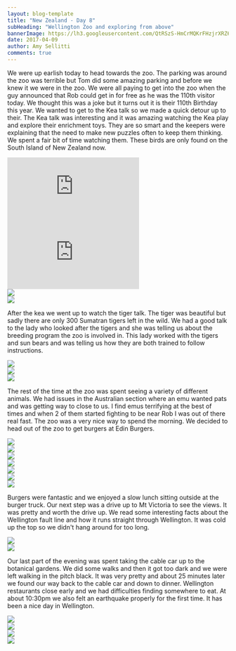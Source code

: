 ```yaml
---
layout: blog-template
title: "New Zealand - Day 8"
subHeading: "Wellington Zoo and exploring from above"
bannerImage: https://lh3.googleusercontent.com/QtRSzS-HmCrMQKrFHzjrXRZ6M6JA1NSoMqzS8ptjYy38oLfcebiJxlKrdsJnHytOTnYmEYUoJbqITR4akgyS-nd6JiYlXnCORR3JY5KpP6aOhZmDiyYSgTola1n-idbad5tGx9fW4JE=w2400
date: 2017-04-09
author: Amy Sellitti
comments: true
---
```

We were up earlish today to head towards the zoo. The parking was around the zoo was terrible but Tom did some amazing parking and before we knew it we were in the zoo. We were all paying to get into the zoo when the guy announced that Rob could get in for free as he was the 110th visitor today. We thought this was a joke but it turns out it is their 110th Birthday this year. We wanted to get to the Kea talk so we made a quick detour up to their. The Kea talk was interesting and it was amazing watching the Kea play and explore their enrichment toys. They are so smart and the keepers were explaining that the need to make new puzzles often to keep them thinking. We spent a fair bit of time watching them. These birds are only found on the South Island of New Zealand now. 

<div class="center-video"><iframe src="https://www.youtube.com/embed/67DsF-g4qV0" frameborder="0" allowfullscreen></iframe></div>
<div class="center-video"><iframe src="https://www.youtube.com/embed/dVZ6DiTd-pQ" frameborder="0" allowfullscreen></iframe></div>

<div class="center-image"><img src="https://lh3.googleusercontent.com/QtRSzS-HmCrMQKrFHzjrXRZ6M6JA1NSoMqzS8ptjYy38oLfcebiJxlKrdsJnHytOTnYmEYUoJbqITR4akgyS-nd6JiYlXnCORR3JY5KpP6aOhZmDiyYSgTola1n-idbad5tGx9fW4JE=w2400" /></div>
<div class="center-image"><img src="https://lh3.googleusercontent.com/xt77NR6c-bMTgHsbIf3rQqVE6EF8BXQWCQGBjmb2zKw_eiI58yMsuaIASSgsEXn76FxqVvDJThSbTO73iUrgcLIDL82r2XEWHpfggL-DuvvXXfFrLpfzJr4HPZWP9tsnkjW8XZP0m1o=w2400" /></div>

After the kea we went up to watch the tiger talk. The tiger was beautiful but sadly there are only 300 Sumatran tigers left in the wild. We had a good talk to the lady who looked after the tigers and she was telling us about the breeding program the zoo is involved in. This lady worked with the tigers and sun bears and was telling us how they are both trained to follow instructions. 

<div class="center-image"><img src="https://lh3.googleusercontent.com/k63PMKeT_mAUx0VjL9mpvlXz7m7BAqal5sfb3akwoK_UA-BGGxPG-QpF9FbpQl7m5RWj1ZLRCagTFdLaEXYabe5ynFvQO4yq2WnUt166FJCRW0L9Q7puXdHVFBrNw4ayDtBVOXroOvg=w2400" /></div>
<div class="center-image"><img src="https://lh3.googleusercontent.com/-CAYvKT-qszvYPWDqbsS0wQr2GnOqgElJT3rUeM44vLMcUq6RPmp2KAeSlj8LxuHy8utiOFlU65VafT0aM7ejhZiCE7oYTlMbXIjWpMFJ8_BiCinLSn3VeF_hs4e6UBvTz0J7v55Shs=w2400" /></div>
<div class="center-image"><img src="https://lh3.googleusercontent.com/ExNkBeqbahBjP9TiGyRObzzvPQd6kvUnJMV3XLJXXO8EKbfKxNYBCqX_V01nCGnTKi05I4sNtgQES6Eo0TBv9U15aAyLhB3t_HeTrPNwqtvBi0NmBKDoxMTxSB3rFNIYOhXjYSCBnJA=w2400" /></div>

The rest of the time at the zoo was spent seeing a variety of different animals. We had issues in the Australian section where an emu wanted pats and was getting way to close to us. I find emus terrifying at the best of times and when 2 of them started fighting to be near Rob I was out of there real fast. The zoo was a very nice way to spend the morning. We decided to head out of the zoo to get burgers at Edin Burgers.

<div class="center-image"><img src="https://lh3.googleusercontent.com/IIbnq8zAb0Ibxmkog8f3VJR1OSO6mhCbqhKf39jZ3hAZH7gLwH1dqFpbj9vMpvf1QERssxr-5-LhFAJajFBenpdIGUubGuw5xdtnzSAXjYgkVp81O8F7PN7EpRQjSYi6aokpfWj2cDg=w2400" /></div>
<div class="center-image"><img src="https://lh3.googleusercontent.com/1ef5oeGWfRhbcWLFoVXdyleFNzBjccAXhnr7rUv8Sa5fvl_oS1ka7Hj5jNIcopAVCKiWZ7oGVi5jPwEpwTbOwDvnKaB-ZvOoB1J6NYr_HUpOcRBjIVdMx_jN3x4AXr57JrklsrXZR4k=w2400" /></div>
<div class="center-image"><img src="https://lh3.googleusercontent.com/80v5C3KtmQbrllhHRIwVPtt2U1oQ1sLtwBVHch8jst2u7qN_UHGDiDH5cpNDzrokjIX4n-0hPfRiofsOUq-aVKdHZAO5BXclkKUmn0jTUk_-tx3KeBwyzYXIrHYwvN7Dywr2W-hAI-g=w2400" /></div>
<div class="center-image"><img src="https://lh3.googleusercontent.com/ApZMd01AxJkB9OJRzXFLP0ZAI4OA0VqgC-W5RgNAGEKaDkeuosMbLAozAEE6MN-LPaT2WPklWifFDXT0rgRtp1ViN5ofwSR9bHgXZU0J7s4cz5IUvNI6BxfOtOrmIzsAy85-BDWMkvA=w2400" /></div>
<div class="center-image"><img src="https://lh3.googleusercontent.com/aaa6-BNV040IWzFA3iloeJcuegrXgf5tECq-SLcfdWHZkRZgwchv8EOBmiM4BJZq_-MROsNRJ6KyWY4SO5HoYv3VTWY8j2ITlbUBDmKQbEKO2zfwr3o4gzwqXWEqlvmFASfhRvc0NnU=w2400" /></div>
<div class="center-image"><img src="https://lh3.googleusercontent.com/NE3LN2cZJgb_yRYQDqgIIhJ8f45O8m64BazEXnPd_2LxU6zh9xfFNMFM2Mxpsf6-yJAyFPvqo2oqZJMOEDybyxzAK5301Oy0RvDze8_qPWMkUFp4ewMtdaULxJK0GhQTnSWijKX3zOQ=w2400" /></div>
<div class="center-image"><img src="https://lh3.googleusercontent.com/2thyXRECqwhPaF4u1eHQE-SzyOG-wRjMMpOo0WebT1LEdAzg34SW9g8DTBaUL8YUu-xZSLjxbtos0M3boph9lsdjJDfkLBlfE0kdymLNEpl60JIdYOFWpdHeuvohvccIKWF2EFA6bFc=w2400" /></div>

Burgers were fantastic and we enjoyed a slow lunch sitting outside at the burger truck. Our next step was a drive up to Mt Victoria to see the views. It was pretty and worth the drive up. We read some interesting facts about the Wellington fault line and how it runs straight through Wellington. It was cold up the top so we didn't hang around for too long.

<div class="center-image"><img src="https://lh3.googleusercontent.com/ZW3vbjdWarfQ0lhox1SOXyBtjHJQ9ddVqLDOfzjBiH_Uqc3LIGo2q5fSkgKq5em4Ku620ugfS_ekRRdjXYbHqLpkQWQT3UlPSOt09Q1K5tvta5dddlHFvYA8k39iSZCo_KCrNglx3yg=w2400" /></div>
<div class="center-image"><img src="https://lh3.googleusercontent.com/_B-sEPKnc_x53qRZLw-csjzGAfMAOiWQ2-PNP4v-0BpBOnF34KpVBY5a5H9OqVTGjGW1Ie4IhItpN4VEIXqU2jFLo3GQrIBt21zSZmPnAxjMl0i2E-F0jhleRuda5WJ4cIzHAnxSrK8=w2400" /></div>

Our last part of the evening was spent taking the cable car up to the botanical gardens. We did some walks and then it got too dark and we were left walking in the pitch black. It was very pretty and about 25 minutes later we found our way back to the cable car and down to dinner. Wellington restaurants close early and we had difficulties finding somewhere to eat.  At about 10:30pm we also felt an earthquake properly for the first time. It has been a nice day in Wellington.

<div class="center-image"><img src="https://lh3.googleusercontent.com/xZydxiZ15CXL2xSjQlHBVBNtIl3q5MHkYH07uuvF99mDKkXoCzaZu3IonOgW5L0KGP9bnsLsBGbPIo5GzfbINd3ImB54mduYuE_QlB4MNCeH-eVQ0lPsf9ZyQjZqpWBamhY6_3VyhXA=w2400" /></div>
<div class="center-image"><img src="https://lh3.googleusercontent.com/85GJNfLE__dxt8PaUY86nppwcrFLAAJRiO3lKCrAJXYgwHrZ44eZQBIT4aJmEN0hYTyLJejzdiwaFiafTiKF_p75JGHJZ4nMZFdza1CJhzt_krNofDYF9jdjsQODnpt_1G1jnzGkuDQ=w2400" /></div>
<div class="center-image"><img src="https://lh3.googleusercontent.com/iK8VCNfVasg8XSAxv1m4frFGBzi3X7xKwlN62DGksHWR6gyt1flA-bahgfhlAkwm5v1Ds4hdoEzCYpCW4pAfIYW1fT8dWoaEwmmiBXpBPrlQVXgkrF86sCP0YwE6d20UodjQuYEBLmg=w2400" /></div>
<div class="center-image"><img src="https://lh3.googleusercontent.com/VudkttGFA6-UjqT4Ojg6LTg7BvgGBu1ilx3zh6CYvAfhTXZLarmPnZJaHs3xLk_gRqO-nUfvEzW8FZXknfejWFSdrUqNLihKJKabm6FknD72yybXkSiYW8RxlTkaCc1-dmGJ-pGhSA0=w2400" /></div>